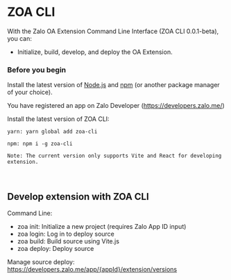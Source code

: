 # ZOA CLI

With the Zalo OA Extension Command Line Interface (ZOA CLI 0.0.1-beta), you can:

- Initialize, build, develop, and deploy the OA Extension.



### Before you begin ###

Install the latest version of  [Node.js](https://nodejs.org/en/download/) and [npm](https://docs.npmjs.com/getting-started) (or another package manager of your choice).

You have registered an app on Zalo Developer (https://developers.zalo.me/)

Install the latest version of ZOA CLI:

    yarn: yarn global add zoa-cli 
    
    npm: npm i -g zoa-cli


``
Note: The current version only supports Vite and React for developing extension.
``

<p>&nbsp;</p>

## Develop extension with ZOA CLI
Command Line:
  - zoa init: Initialize a new project (requires Zalo App ID input)
  - zoa login: Log in to deploy source
  - zoa build: Build source using Vite.js
  - zoa deploy: Deploy source

Manage source deploy: https://developers.zalo.me/app/{appId}/extension/versions
